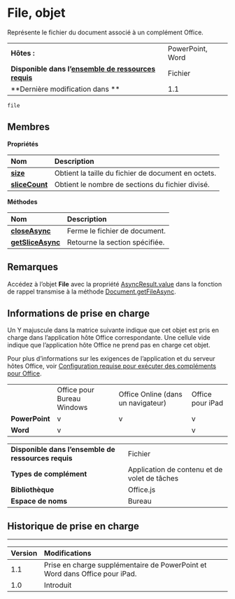 
# File, objet
Représente le fichier du document associé à un complément Office.

|||
|:-----|:-----|
|**Hôtes :**|PowerPoint, Word|
|**Disponible dans l’[ensemble de ressources requis](../../docs/overview/specify-office-hosts-and-api-requirements.md)**|Fichier|
|**Dernière modification dans **|1.1|

```
file
```


## Membres


**Propriétés**


|**Nom**|**Description**|
|:-----|:-----|
|**[size](../../reference/shared/file.size.md)**|Obtient la taille du fichier de document en octets.|
|**[sliceCount](../../reference/shared/file.slicecount.md)**|Obtient le nombre de sections du fichier divisé.|

**Méthodes**


|**Nom**|**Description**|
|:-----|:-----|
|**[closeAsync](../../reference/shared/file.closeasync.md)**|Ferme le fichier de document.|
|**[getSliceAsync](../../reference/shared/file.getsliceasync.md)**|Retourne la section spécifiée.|

## Remarques

Accédez à l’objet **File** avec la propriété [AsyncResult.value](../../reference/shared/asyncresult.value.md) dans la fonction de rappel transmise à la méthode [Document.getFileAsync](../../reference/shared/document.getfileasync.md).


## Informations de prise en charge


Un Y majuscule dans la matrice suivante indique que cet objet est pris en charge dans l’application hôte Office correspondante. Une cellule vide indique que l’application hôte Office ne prend pas en charge cet objet.

Pour plus d’informations sur les exigences de l’application et du serveur hôtes Office, voir [Configuration requise pour exécuter des compléments pour Office](../../docs/overview/requirements-for-running-office-add-ins.md).


|||||
|:-----|:-----|:-----|:-----|
||Office pour Bureau Windows|Office Online (dans un navigateur)|Office pour iPad|
|**PowerPoint**|v|v|v|
|**Word**|v||v|

|||
|:-----|:-----|
|**Disponible dans l’ensemble de ressources requis**|Fichier|
|**Types de complément**|Application de contenu et de volet de tâches|
|**Bibliothèque**|Office.js|
|**Espace de noms**|Bureau|

## Historique de prise en charge



****


|**Version**|**Modifications**|
|:-----|:-----|
|1.1|Prise en charge supplémentaire de PowerPoint et Word dans Office pour iPad.|
|1.0|Introduit|
